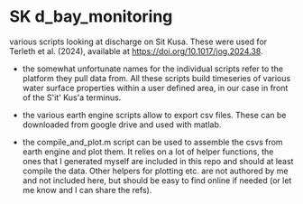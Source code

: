 # SK d_bay_monitoring

various scripts looking at discharge on Sit Kusa. These were used for Terleth et al. (2024), available at https://doi.org/10.1017/jog.2024.38. 

- the somewhat unfortunate names for the individual scripts refer to the platform they pull data from. All these scripts build timeseries of various water surface properties within a user defined area, in our case in front of the S'it' Kus'a terminus. 

- the various earth engine scripts allow to export csv files. These can be downloaded from google drive and used with matlab. 

- the compile_and_plot.m script can be used to assemble the csvs from earth engine and plot them. It relies on a lot of helper functions, the ones that I generated myself are included in this repo and should at least compile the data. Other helpers for plotting etc. are not authored by me and not included here, but should be easy to find online if needed (or let me know and I can share the refs). 
